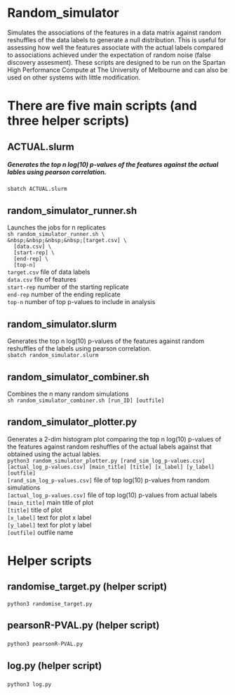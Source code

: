 # Random_simulator
Simulates the associations of the features in a data matrix against random reshuffles of the data labels to generate a null distribution. This is useful for assessing how well the features associate with the actual labels compared to associations achieved under the expectation of random noise (false discovery assesment). These scripts are designed to be run on the Spartan High Performance Compute at The University of Melbourne and can also be used on other systems with little modification. 

# There are five main scripts (and three helper scripts)

## ACTUAL.slurm
##### Generates the top n log(10) p-values of the features against the actual lables using pearson correlation.
``sbatch ACTUAL.slurm``

## random_simulator_runner.sh
Launches the jobs for n replicates  
``sh random_simulator_runner.sh \``  
``&nbsp;&nbsp;&nbsp;&nbsp;[target.csv] \``  
``  [data.csv] \``  
``  [start-rep] \``  
``  [end-rep] \``  
``  [top-n]``  
``target.csv`` file of data labels  
``data.csv`` file of features  
``start-rep`` number of the starting replicate  
``end-rep`` number of the ending replicate  
``top-n`` number of top p-values to include in analysis  


## random_simulator.slurm
Generates the top n log(10) p-values of the features against random reshuffles of the labels using pearson correlation.  
``sbatch random_simulator.slurm``

## random_simulator_combiner.sh
Combines the n many random simulations  
``sh random_simulator_combiner.sh [run_ID] [outfile]``  

## random_simulator_plotter.py
Generates a 2-dim histogram plot comparing the top n log(10) p-values of the features against random reshuffles of the actual labels against that obtained using the actual lables.  
``python3 random_simulator_plotter.py [rand_sim_log_p-values.csv] [actual_log_p-values.csv] [main_title] [title] [x_label] [y_label] [outfile]``  
``[rand_sim_log_p-values.csv]`` file of top log(10) p-values from random simulations  
``[actual_log_p-values.csv]`` file of top log(10) p-values from actual labels  
``[main_title]`` main title of plot  
``[title]`` title of plot  
``[x_label]`` text for plot x label  
``[y_label]`` text for plot y label  
``[outfile]`` outfile name  
  
# Helper scripts

## randomise_target.py (helper script)
####
``python3 randomise_target.py``

## pearsonR-PVAL.py (helper script)
### 
``python3 pearsonR-PVAL.py``

## log.py (helper script)
###
``python3 log.py``


